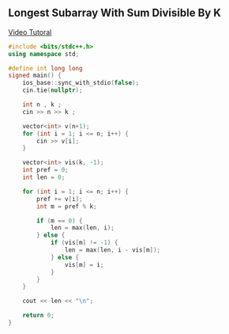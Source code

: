 ## Longest Subarray With Sum Divisible By K

[Video Tutoral](https://youtu.be/hviDtcBVpho?si=K1PD_GlhUegOs6xb)

```cpp
#include <bits/stdc++.h>
using namespace std;

#define int long long 
signed main() {
    ios_base::sync_with_stdio(false);
    cin.tie(nullptr);

    int n , k ; 
    cin >> n >> k ;

    vector<int> v(n+1);
    for (int i = 1; i <= n; i++) {
        cin >> v[i];
    }

    vector<int> vis(k, -1); 
    int pref = 0;
    int len = 0;

    for (int i = 1; i <= n; i++) {
        pref += v[i];
        int m = pref % k;

        if (m == 0) {
            len = max(len, i); 
        } else {
            if (vis[m] != -1) {
                len = max(len, i - vis[m]);
            } else {
                vis[m] = i; 
            }
        }
    }

    cout << len << "\n";

    return 0;
}
```